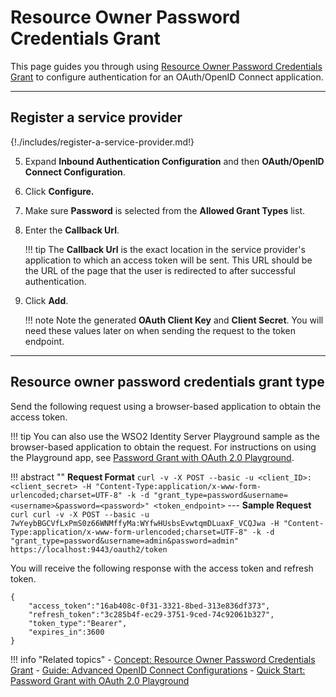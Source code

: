 # Resource Owner Password Credentials Grant

This page guides you through using [Resource Owner Password Credentials Grant]({{base_path}}/references/concepts/authorization/resource-owner-grant/) 
to configure authentication for an OAuth/OpenID Connect application. 

----

## Register a service provider

{!./includes/register-a-service-provider.md!}

5. Expand **Inbound Authentication Configuration** and then **OAuth/OpenID Connect Configuration**. 

6. Click **Configure.**   

7. Make sure **Password** is selected from the **Allowed Grant Types** list.
        
8. Enter the **Callback Url**.

    !!! tip
        The **Callback Url** is the exact location in the service provider's application to which an access token will 
        be sent. This URL should be the URL of the page that the user is redirected to after successful authentication.
            
9.  Click **Add**. 

    !!! note
        Note the generated **OAuth Client Key** and **Client Secret**. You will need these values later on when sending 
        the request to the token endpoint.

----

## Resource owner password credentials grant type

Send the following request using a browser-based application to obtain the access token. 

!!! tip
    You can also use the WSO2 Identity Server Playground sample as the browser-based application to obtain the request. For instructions on using the Playground app, see [Password Grant with OAuth 2.0 Playground]({{base_path}}/quick-starts/password-playground).


!!! abstract ""
    **Request Format**
    ```
    curl -v -X POST --basic -u <client_ID>:<client_secret> -H "Content-Type:application/x-www-form-urlencoded;charset=UTF-8" -k -d "grant_type=password&username=<username>&password=<password>" <token_endpoint>
    ```
    ---
    **Sample Request**
    ```curl
    curl -v -X POST --basic -u 7wYeybBGCVfLxPmS0z66WNMffyMa:WYfwHUsbsEvwtqmDLuaxF_VCQJwa -H "Content-Type:application/x-www-form-urlencoded;charset=UTF-8" -k -d "grant_type=password&username=admin&password=admin" https://localhost:9443/oauth2/token
    ```

You will receive the following response with the access token and refresh token. 

```
{
    "access_token":"16ab408c-0f31-3321-8bed-313e836df373",
    "refresh_token":"3c285b4f-ec29-3751-9ced-74c92061b327",
    "token_type":"Bearer",
    "expires_in":3600
}
```

!!! info "Related topics"
    - [Concept: Resource Owner Password Credentials Grant]({{base_path}}/references/concepts/authorization/resource-owner-grant/)
    - [Guide: Advanced OpenID Connect Configurations]({{base_path}}/guides/login/oauth-app-config-advanced)
    - [Quick Start: Password Grant with OAuth 2.0 Playground]({{base_path}}/quick-starts/password-playground)
